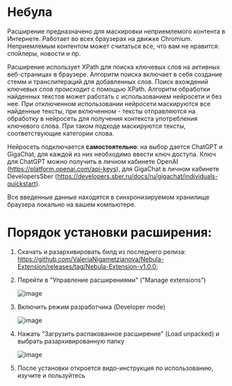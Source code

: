 # Небула

Расширение предназначено для маскировки неприемлемого контента в Интернете. Работает во всех браузерах на движке Chromium. Неприемлемым контентом может считаться все, что вам не нравится: спойлеры, новости и пр.

Расширение использует XPath для поиска ключевых слов на активных веб-страницах в браузере. Алгоритм поиска включает в себя создание стемм и транслитераций для добавленных слов. Поиск вхождений ключевых слов происходит с помощью XPath. Алгоритм обработки найденных текстов может работать с использованием нейросети и без нее. При отключенном использовании нейросети маскируются все найденные тексты, при включенном - тексты отправляются на обработку в нейросеть для получения контекста употребления ключевого слова. При таком подходе маскируются тексты, соответствующие категории слова.

Нейросеть подключается **самостоятельно**: на выбор дается ChatGPT и GigaChat, для каждой из них необходимо ввести ключ доступа. Ключ для ChatGPT можно получить в личном кабинете OpenAI (https://platform.openai.com/api-keys), для GigaChat в личном кабинете DevelopersSber (https://developers.sber.ru/docs/ru/gigachat/individuals-quickstart).

Все введенные данные находятся в синхронизируемом хранилище браузера локально на вашем компьютере.

# Порядок установки расширения:

1. Скачать и разархивировать билд из последнего релиза: https://github.com/ValeriaNigametzianova/Nebula-Extension/releases/tag/Nebula-Extension-v1.0.0;
2. Перейти в "Управление расширениями" ("Manage extensions")

   ![image](https://github.com/ValeriaNigametzianova/Nebula-Extension/assets/71436617/528cf43c-ec5b-4589-b747-69f5f6692b10)

3. Включить режим разработчика (Developer mode)

   ![image](https://github.com/ValeriaNigametzianova/Nebula-Extension/assets/71436617/38b4e00f-6893-40aa-a130-1dd9d2c6738b)

4. Нажать "Загрузить распакованное расширение" (Load unpacked) и выбрать разархивированную папку

   ![image](https://github.com/ValeriaNigametzianova/Nebula-Extension/assets/71436617/d6d2e7e4-771b-4b50-a19c-d69f3431eb94)

5. После установки откроется видо-инструкция по использованию, изучите и пользуйтесь
